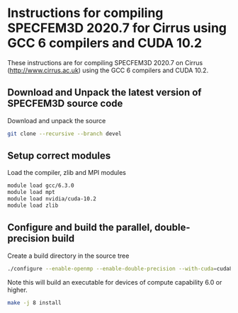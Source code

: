 Instructions for compiling SPECFEM3D 2020.7 for Cirrus using GCC 6 compilers and CUDA 10.2
===========================================================================================

These instructions are for compiling SPECFEM3D 2020.7 on Cirrus (http://www.cirrus.ac.uk) using the GCC 6 compilers and CUDA 10.2.


Download and Unpack the latest version of SPECFEM3D source code
---------------------------------------------------------------

Download and unpack the source

```bash
git clone --recursive --branch devel
```

Setup correct modules
---------------------

Load the compiler, zlib and MPI modules

```bash
module load gcc/6.3.0 
module load mpt
module load nvidia/cuda-10.2
module load zlib
```

Configure and build the parallel, double-precision build
--------------------------------------------------------

Create a build directory in the source tree

```bash
./configure --enable-openmp --enable-double-precision --with-cuda=cuda8
```

Note this will build an executable for devices of compute capability 6.0 or higher.

```bash
make -j 8 install
```


